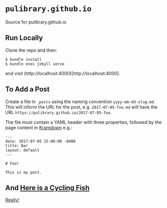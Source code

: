 # `pulibrary.github.io`

Source for pulibrary.github.io


## Run Locally

Clone the repo and then:

```
$ bundle install
$ bundle exec jekyll serve
```

and visit (http://localhost:4000)[http://localhost:4000].

## To Add a Post

Create a file in `_posts` using the naming convention `yyyy-mm-dd-slug.md`. This will inform the URL for the post, e.g. `2017-07-05-foo.md` will have the URL `https://pulibrary.github.io/2017-07-05-foo`.

The file must contain a YAML header with three properties, followed by the page content in [Kramdown](https://kramdown.gettalong.org/) e.g.:

```
---
date: 2017-07-05 15:00:00 -0400
title: Bar
layout: default
---

# Foo!

This is my post.
```

## And [Here is a Cycling Fish](https://giphy.com/embed/l46C9fDGilW6VoDGE)

[Really!](https://giphy.com/embed/l46C9fDGilW6VoDGE)
